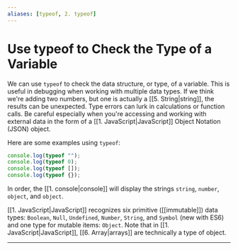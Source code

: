 ```yaml
---
aliases: [typeof, 2. typeof]
---
```


# Use typeof to Check the Type of a Variable
We can use `typeof` to check the data structure, or type, of a variable. This is useful in debugging when working with multiple data types. If we think we're adding two numbers, but one is actually a [[5. String|string]], the results can be unexpected. Type errors can lurk in calculations or function calls. Be careful especially when you're accessing and working with external data in the form of a [[1. JavaScript|JavaScript]] Object Notation (JSON) object.

Here are some examples using `typeof`:

```js
console.log(typeof "");
console.log(typeof 0);
console.log(typeof []);
console.log(typeof {});
```

In order, the [[1. console|console]] will display the strings `string`, `number`, `object`, and `object`.

[[1. JavaScript|JavaScript]] recognizes six primitive ([[immutable]]) data types: `Boolean`, `Null`, `Undefined`, `Number`, `String`, and `Symbol` (new with ES6) and one type for mutable items: `Object`. Note that in [[1. JavaScript|JavaScript]], [[6. Array|arrays]] are technically a type of object.

---

